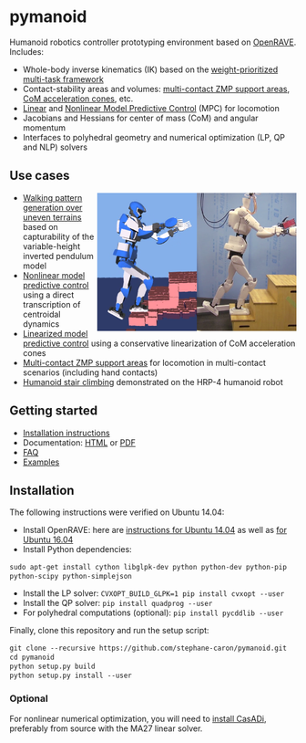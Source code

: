 # pymanoid

Humanoid robotics controller prototyping environment based on
[OpenRAVE](https://github.com/rdiankov/openrave). Includes:

- Whole-body inverse kinematics (IK) based on the 
  [weight-prioritized multi-task framework](https://scaron.info/teaching/inverse-kinematics.html)
- Contact-stability areas and volumes: 
  [multi-contact ZMP support areas](https://scaron.info/publications/tro-2016.html),
  [CoM acceleration cones](https://scaron.info/publications/humanoids-2016.html), etc.
- [Linear](https://scaron.info/publications/humanoids-2016.html) and
  [Nonlinear Model Predictive Control](https://scaron.info/publications/iros-2017.html)
  (MPC) for locomotion
- Jacobians and Hessians for center of mass (CoM) and angular momentum
- Interfaces to polyhedral geometry and numerical optimization (LP, QP and NLP) solvers

## Use cases

<img src="doc/src/images/logo.png" width="350" align="right" />

- [Walking pattern generation over uneven terrains](https://github.com/stephane-caron/capture-walking) 
  based on capturability of the variable-height inverted pendulum model
- [Nonlinear model predictive control](https://github.com/stephane-caron/fip-walking)
  using a direct transcription of centroidal dynamics
- [Linearized model predictive control](https://github.com/stephane-caron/3d-walking-lmpc)
  using a conservative linearization of CoM acceleration cones
- [Multi-contact ZMP support areas](https://github.com/stephane-caron/multi-contact-zmp)
  for locomotion in multi-contact scenarios (including hand contacts)
- [Humanoid stair climbing](https://github.com/stephane-caron/quasistatic-stair-climbing)
  demonstrated on the HRP-4 humanoid robot

## Getting started

- [Installation instructions](#installation)
- Documentation: [HTML](https://scaron.info/doc/pymanoid/) or [PDF](https://scaron.info/doc/pymanoid/pymanoid.pdf)
- [FAQ](https://github.com/stephane-caron/pymanoid/wiki/Frequently-Asked-Questions)
- [Examples](/examples)

## Installation

The following instructions were verified on Ubuntu 14.04:

- Install OpenRAVE: here are [instructions for Ubuntu 14.04](https://scaron.info/teaching/installing-openrave-on-ubuntu-14.04.html) as well as [for Ubuntu 16.04](https://scaron.info/teaching/installing-openrave-on-ubuntu-16.04.html)
- Install Python dependencies: 
```
sudo apt-get install cython libglpk-dev python python-dev python-pip python-scipy python-simplejson
```
- Install the LP solver: ``CVXOPT_BUILD_GLPK=1 pip install cvxopt --user``
- Install the QP solver: ``pip install quadprog --user``
- For polyhedral computations (optional): ``pip install pycddlib --user``

Finally, clone this repository and run the setup script:
```
git clone --recursive https://github.com/stephane-caron/pymanoid.git
cd pymanoid
python setup.py build
python setup.py install --user
```

### Optional

For nonlinear numerical optimization, you will need to [install
CasADi](https://github.com/casadi/casadi/wiki/InstallationLinux), preferably
from source with the MA27 linear solver.
